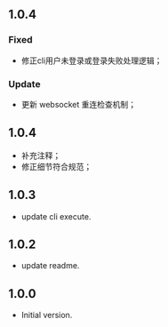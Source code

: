 ## 1.0.4

### Fixed
- 修正cli用户未登录或登录失败处理逻辑；

### Update
- 更新 websocket 重连检查机制；

## 1.0.4

- 补充注释；
- 修正细节符合规范；

## 1.0.3

- update cli execute.
  
## 1.0.2

- update readme.

## 1.0.0

- Initial version.
